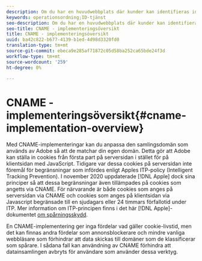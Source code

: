 ```yaml
---
description: Om du har en huvudwebbplats där kunder kan identifieras innan de besöker andra domäner kan en CNAME aktivera spårning av korsdomäner i webbläsare som inte accepterar cookies från tredje part (som Safari).
keywords: operationsordning;ID-tjänst
seo-description: Om du har en huvudwebbplats där kunder kan identifieras innan de besöker andra domäner kan en CNAME aktivera spårning av korsdomäner i webbläsare som inte accepterar cookies från tredje part (som Safari).
seo-title: CNAME - implementeringsöversikt
title: CNAME - implementeringsöversikt
uuid: ba42c822-b677-4139-b1ed-4d98d3320fd0
translation-type: tm+mt
source-git-commit: ebeca9e285af71872c05d58ba252ca65bde24f3d
workflow-type: tm+mt
source-wordcount: '259'
ht-degree: 0%

---
```



# CNAME - implementeringsöversikt{#cname-implementation-overview}

Med CNAME-implementeringar kan du anpassa den samlingsdomän som används av Adobe så att de matchar din egen domän. Detta gör att Adobe kan ställa in cookies från första part på serversidan i stället för på klientsidan med JavaScript. Tidigare var dessa cookies på serversidan inte föremål för begränsningar som infördes enligt Apples ITP-policy (Intelligent Tracking Prevention). I november 2020 uppdaterade [!DNL Apple] dock sina principer så att dessa begränsningar även tillämpades på cookies som angetts via CNAME. För närvarande är både cookies som anges på serversidan via CNAME och cookies som anges på klientsidan via Javascript begränsade till en sjudagars eller 24 timmars förfallotid under ITP. Mer information om ITP-principen finns i det här [!DNL Apple]-dokumentet [om spårningsskydd](https://webkit.org/tracking-prevention/#intelligent-tracking-prevention-itp).

En CNAME-implementering ger inga fördelar vad gäller cookie-livstid, men det kan finnas andra fördelar som annonsblockerare och mindre vanliga webbläsare som förhindrar att data skickas till domäner som de klassificerar som spårare. I sådana fall kan användning av CNAME förhindra att datainsamlingen avbryts för användare som använder dessa verktyg.